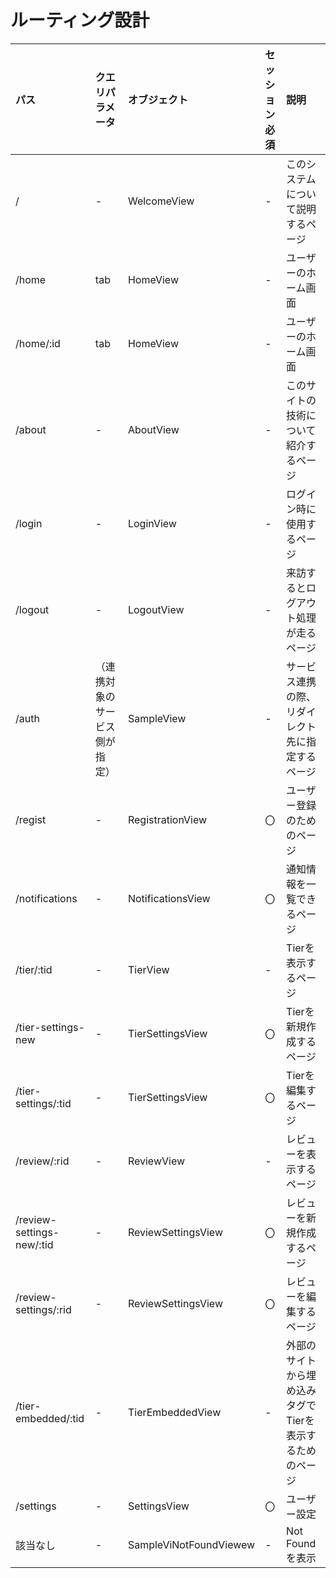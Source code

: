 # ルーティング設計

|パス|クエリパラメータ|オブジェクト|セッション必須|説明|
|:-|:-|:-|:-|:-|
|/|-|WelcomeView|-|このシステムについて説明するページ|
|/home|tab|HomeView|-|ユーザーのホーム画面|
|/home/:id|tab|HomeView|-|ユーザーのホーム画面|
|/about|-|AboutView|-|このサイトの技術について紹介するページ|
|/login|-|LoginView|-|ログイン時に使用するページ|
|/logout|-|LogoutView|-|来訪するとログアウト処理が走るページ|
|/auth|（連携対象のサービス側が指定）|SampleView|-|サービス連携の際、リダイレクト先に指定するページ|
|/regist|-|RegistrationView|〇|ユーザー登録のためのページ|
|/notifications|-|NotificationsView|〇|通知情報を一覧できるページ|
|/tier/:tid|-|TierView|-|Tierを表示するページ|
|/tier-settings-new|-|TierSettingsView|〇|Tierを新規作成するページ|
|/tier-settings/:tid|-|TierSettingsView|〇|Tierを編集するページ|
|/review/:rid|-|ReviewView|-|レビューを表示するページ|
|/review-settings-new/:tid|-|ReviewSettingsView|〇|レビューを新規作成するページ|
|/review-settings/:rid|-|ReviewSettingsView|〇|レビューを編集するページ|
|/tier-embedded/:tid|-|TierEmbeddedView|-|外部のサイトから埋め込みタグでTierを表示するためのページ|
|/settings|-|SettingsView|〇|ユーザー設定|
|該当なし|-|SampleViNotFoundViewew|-|Not Foundを表示|
